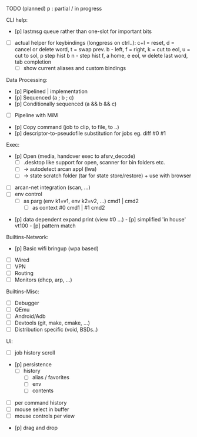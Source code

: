 TODO (planned)
p : partial / in progress

CLI help:
- [p] lastmsg queue rather than one-slot for important bits
- [ ] actual helper for keybindings (longpress on ctrl..):
      c+l = reset, d = cancel or delete word, t = swap prev.
			b - left, f = right, k = cut to eol, u = cut to sol, p step hist b
			n - step hist f, a home, e eol, w delete last word, tab completion
  - [ ] show current aliases and custom bindings

Data Processing:
- [p] Pipelined  | implementation
- [p] Sequenced (a ; b ; c)
- [p] Conditionally sequenced (a && b && c)
- [ ] Pipeline with MiM
- [p] Copy command (job to clip, to file, to ..)
- [p] descriptor-to-pseudofile substitution for jobs
      eg. diff #0 #1

Exec:
- [p] Open (media, handover exec to afsrv_decode)
  - [ ] .desktop like support for open, scanner for bin folders etc.
  - [ ] -> autodetect arcan appl (lwa)
  - [ ]   -> state scratch folder (tar for state store/restore) + use with browser
- [ ] arcan-net integration (scan, ...)
- [ ] env control
  - [ ] as parg (env k1=v1, env k2=v2, ...) cmd1 | cmd2
	- [ ] as context #0 cmd1 | #1 cmd2
- [p] data dependent expand print (view #0 ...)
		- [p] simplified 'in house' vt100
		- [p] pattern match

Builtins-Network:
- [p] Basic wifi bringup (wpa based)
- [ ] Wired
- [ ] VPN
- [ ] Routing
- [ ] Monitors (dhcp, arp, ...)

Builtins-Misc:
- [ ] Debugger
- [ ] QEmu
- [ ] Android/Adb
- [ ] Devtools (git, make, cmake, ...)
- [ ] Distribution specific (void, BSDs..)

Ui:
- [ ] job history scroll
- [p] persistence
  - [ ] history
	- [ ] alias / favorites
	- [ ] env
	- [ ] contents
- [ ] per command history
- [ ] mouse select in buffer
- [ ] mouse controls per view
- [p] drag and drop
